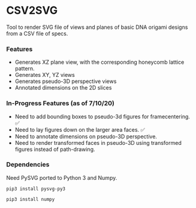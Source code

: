 # CSV2SVG

Tool to render SVG file of views and planes of basic DNA origami designs from a CSV file of specs.

### Features

- Generates XZ plane view, with the corresponding honeycomb lattice pattern.
- Generates XY, YZ views
- Generates pseudo-3D perspective views
- Annotated dimensions on the 2D slices

### In-Progress Features (as of 7/10/20)
- Need to add bounding boxes to pseudo-3d figures for framecentering. :white_check_mark:
- Need to lay figures down on the larger area faces. :white_check_mark:
- Need to annotate dimensions on pseudo-3D perspective.
- Need to render transformed faces in pseudo-3D using transformed figures instead of path-drawing.

### Dependencies
Need PySVG ported to Python 3 and Numpy.

`pip3 install pysvg-py3`

`pip3 install numpy`
